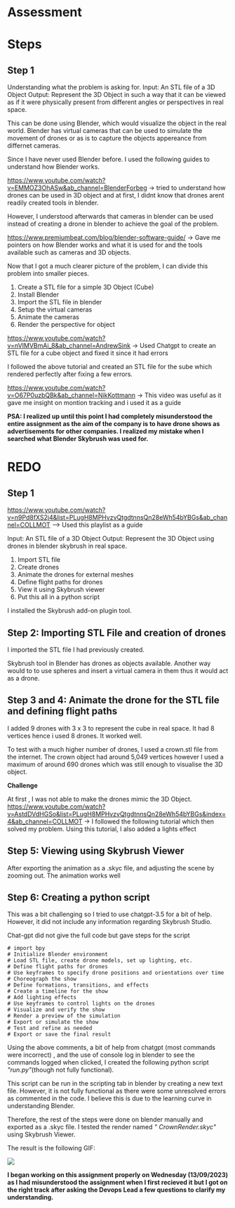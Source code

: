 # Assessment

# Steps

## Step 1

 Understanding what the problem is asking for. 
 Input: An STL file of a 3D Object
 Output: Represent the 3D Object in such a way that it can be viewed as if it were physically present from different angles or perspectives in real space.

 This can be done using Blender, which would visualize the object in the real world. Blender has virtual cameras that can be used to simulate the movement of drones or as is to capture the objects appereance from differnet cameras.


 Since I have never used Blender before. I used the following guides to understand how Blender works. 

 https://www.youtube.com/watch?v=EMMOZ3OhASw&ab_channel=BlenderForbeg -> tried to understand how drones can be used in 3D object and at first, I didnt know that drones arent readily created tools in blender. 

 However, I understood afterwards that cameras in blender can be used instead of creating a drone in blender to achieve the goal of the problem. 

 https://www.premiumbeat.com/blog/blender-software-guide/ -> Gave me pointers on how Blender works and what it is used for and the tools available such as cameras and 3D objects.


 Now that I got a much clearer picture of the problem, I can divide this problem into smaller pieces.

 1. Create a STL file for a simple 3D Object (Cube)
 2. Install Blender 
 3. Import the STL file in blender
 4. Setup the virtual cameras
 5. Animate the cameras 
 6. Render the perspective for object

  https://www.youtube.com/watch?v=nVIMVBmAi_8&ab_channel=AndrewSink -> Used Chatgpt to create an STL file for a cube object and fixed it since it had errors

  I followed the above tutorial and created an STL file for the sube which rendered perfectly after fixing a few errors.  

  https://www.youtube.com/watch?v=O67P0uzbQBk&ab_channel=NikKottmann -> This video was useful as it gave me insight on montion tracking and i used it as a guide 

  **PSA: I realized up until this point I had completely misunderstood the entire assignment as the aim of the company is to have drone shows as advertisements for other companies. I realized my mistake when I searched what Blender Skybrush was used for.**


# REDO

## Step 1

https://www.youtube.com/watch?v=n9Pd8fXS2j4&list=PLugH8MPHvzvQtgdtnnsQn28eWh54bYBGs&ab_channel=COLLMOT --> Used this playlist as a guide

 Input: An STL file of a 3D Object
 Output: Represent the 3D Object using drones in blender skybrush in real space.

1. Import STL file
2. Create drones 
3. Animate the drones for external meshes
4. Define flight paths for drones
5. View it using Skybrush viewer
6. Put this all in a python script

I installed the Skybrush add-on plugin tool.

## Step 2: Importing STL File and creation of drones

I imported the STL file I had previously created.

Skybrush tool in Blender has drones as objects available. Another way would to to use spheres and insert a virtual camera in them thus it would act as a drone.

## Step 3 and 4: Animate the drone for the STL file and defining flight paths

I added 9 drones with 3 x 3 to represent the cube in real space. It had 8 vertices hence i used 8 drones. It worked well.

To test with a much higher number of drones, I used a crown.stl file from the internet. The crown object had around 5,049 vertices however I used a maximum of around 690 drones which was still enough to visualise the 3D object.

**Challenge**

At first , I was not able to make the drones mimic the 3D Object. 
https://www.youtube.com/watch?v=AstdDVdHGSo&list=PLugH8MPHvzvQtgdtnnsQn28eWh54bYBGs&index=4&ab_channel=COLLMOT -> I followed the following tutorial which then solved my problem. Using this tutorial, I also added a lights effect

## Step 5: Viewing using Skybrush Viewer

After exporting the animation as a .skyc file, and adjusting the scene by zooming out. The animation works well

## Step 6: Creating a python script

This was a bit challenging so I tried to use chatgpt-3.5 for a bit of help. However, it did not include any information regarding Skybrush Studio.

Chat-gpt did not give the full code but gave steps for the script


    # import bpy
    # Initialize Blender environment
    # Load STL file, create drone models, set up lighting, etc.
    # Define flight paths for drones
    # Use keyframes to specify drone positions and orientations over time
    # Choreograph the show
    # Define formations, transitions, and effects
    # Create a timeline for the show
    # Add lighting effects
    # Use keyframes to control lights on the drones
    # Visualize and verify the show
    # Render a preview of the simulation
    # Export or simulate the show
    # Test and refine as needed
    # Export or save the final result
    
      
   Using the above comments, a bit of help from chatgpt  (most commands were incorrect) , and the use of console log in blender to see the commands logged when clicked, I created the following python script *"run.py"*(though not fully functional).

This script can be run in the scripting tab in blender by creating a new text file. However, it is not fully functional as there were some unresolved errors as commented in the code. I believe this is due to the learning curve in understanding Blender.

   Therefore, the rest of the steps were done on blender manually and exported as a .skyc file. I tested the render named *" CrownRender.skyc"* using Skybrush Viewer.

   The result is the following GIF:
   
![](https://github.com/Your_Repository_Name/Your_GIF_Name.gif)
    
**I began working on this assignment properly on Wednesday (13/09/2023) as I had misunderstood the assignment when I first recieved it but I got on the right track after asking the Devops Lead a few questions to clarify my understanding.** 

